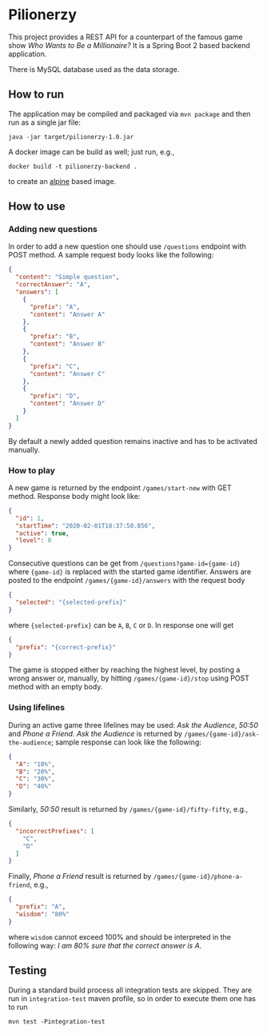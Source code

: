 # Pilionerzy

This project provides a REST API for a counterpart of the famous game show
*Who Wants to Be a Millionaire?* It is a Spring Boot 2 based backend application.

There is MySQL database used as the data storage.

## How to run

The application may be compiled and packaged via `mvn package` and then run as a single jar file:

```
java -jar target/pilionerzy-1.0.jar
```

A docker image can be build as well; just run, e.g.,

```
docker build -t pilionerzy-backend .
```
to create an [alpine](https://hub.docker.com/_/openjdk) based image.

## How to use

### Adding new questions

In order to add a new question one should use `/questions` endpoint with POST method. A sample request body looks like
the following:

```json
{
  "content": "Simple question",
  "correctAnswer": "A",
  "answers": [
    {
      "prefix": "A",
      "content": "Answer A"
    },
    {
      "prefix": "B",
      "content": "Answer B"
    },
    {
      "prefix": "C",
      "content": "Answer C"
    },
    {
      "prefix": "D",
      "content": "Answer D"
    }
  ]
}
```

By default a newly added question remains inactive and has to be activated manually.

### How to play

A new game is returned by the endpoint `/games/start-new` with GET method. Response body might look like:

```json
{
  "id": 1,
  "startTime": "2020-02-01T18:37:50.856",
  "active": true,
  "level": 0
}
```

Consecutive questions can be get from
`
/questions?game-id={game-id}
`
where `{game-id}` is replaced with the started game identifier. Answers are posted to the
endpoint `/games/{game-id}/answers` with the request body

```json
{
  "selected": "{selected-prefix}"
}
```

where `{selected-prefix}` can be `A`, `B`, `C` or `D`. In response one will get

```json
{
  "prefix": "{correct-prefix}"
}
```

The game is stopped either by reaching the highest level, by posting a wrong answer or, manually, by
hitting `/games/{game-id}/stop` using POST method with an empty body.

### Using lifelines

During an active game three lifelines may be used: *Ask the Audience*, *50:50* and *Phone a Friend*.
*Ask the Audience* is returned by `/games/{game-id}/ask-the-audience`; sample response can look like the following:

```json
{
  "A": "10%",
  "B": "20%",
  "C": "30%",
  "D": "40%"
}
```

Similarly, *50:50* result is returned by `/games/{game-id}/fifty-fifty`, e.g.,

```json
{
  "incorrectPrefixes": [
    "C",
    "D"
  ]
}
```

Finally, *Phone a Friend* result is returned by `/games/{game-id}/phone-a-friend`, e.g.,

```json
{
  "prefix": "A",
  "wisdom": "80%"
}
```

where `wisdom` cannot exceed 100% and should be interpreted in the following way:
*I am 80% sure that the correct answer is A*.

## Testing

During a standard build process all integration tests are skipped. They are run in `integration-test` maven profile, so
in order to execute them one has to run

```
mvn test -Pintegration-test
```
